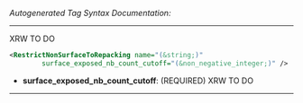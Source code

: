 _Autogenerated Tag Syntax Documentation:_

---
XRW TO DO

```xml
<RestrictNonSurfaceToRepacking name="(&string;)"
        surface_exposed_nb_count_cutoff="(&non_negative_integer;)" />
```

-   **surface_exposed_nb_count_cutoff**: (REQUIRED) XRW TO DO

---
